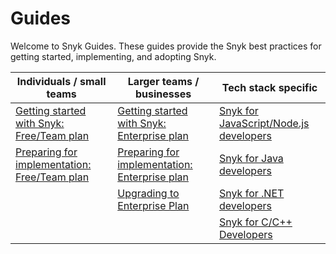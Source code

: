 # Guides

Welcome to Snyk Guides. These guides provide the Snyk best practices for getting started, implementing, and adopting Snyk.

| Individuals / small teams                                                                      | Larger teams / businesses                                                                        | Tech stack specific                                                                 |
| ---------------------------------------------------------------------------------------------- | ------------------------------------------------------------------------------------------------ | ----------------------------------------------------------------------------------- |
| [Getting started with Snyk: Free/Team plan](getting-started-with-snyk-free-team-plan.md)       | [Getting started with Snyk: Enterprise plan](getting-started-with-snyk-enterprise-plan.md)       | [Snyk for JavaScript/Node.js developers](snyk-for-javascript-node.js-developers.md) |
| [Preparing for implementation: Free/Team plan](preparing-for-implementation-free-team-plan.md) | [Preparing for implementation: Enterprise plan](preparing-for-implementation-enterprise-plan.md) | [Snyk for Java developers](snyk-for-java-developers.md)                             |
|                                                                                                | [Upgrading to Enterprise Plan](upgrading-to-enterprise-plan.md)                                  | [Snyk for .NET developers](snyk-for-.net-developers.md)                             |
|                                                                                                |                                                                                                  | [Snyk for C/C++ Developers](snyk-for-c-c++-developers.md)                           |


